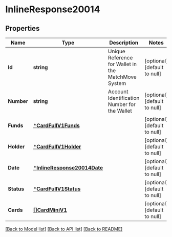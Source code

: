 # InlineResponse20014

## Properties
Name | Type | Description | Notes
------------ | ------------- | ------------- | -------------
**Id** | **string** | Unique Reference for Wallet in the MatchMove System | [optional] [default to null]
**Number** | **string** | Account Identification Number for the Wallet | [optional] [default to null]
**Funds** | [***CardFullV1Funds**](Card_full.v1_funds.md) |  | [optional] [default to null]
**Holder** | [***CardFullV1Holder**](Card_full.v1_holder.md) |  | [optional] [default to null]
**Date** | [***InlineResponse20014Date**](inline_response_200_14_date.md) |  | [optional] [default to null]
**Status** | [***CardFullV1Status**](Card_full.v1_status.md) |  | [optional] [default to null]
**Cards** | [**[]CardMiniV1**](Card_mini.v1.md) |  | [optional] [default to null]

[[Back to Model list]](../README.md#documentation-for-models) [[Back to API list]](../README.md#documentation-for-api-endpoints) [[Back to README]](../README.md)

